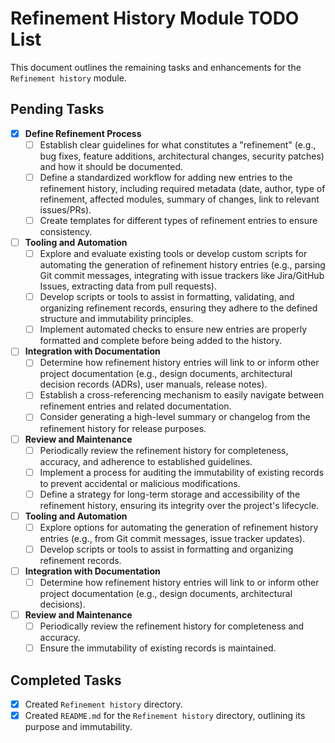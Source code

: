 # Refinement History Module TODO List

This document outlines the remaining tasks and enhancements for the `Refinement history` module.

## Pending Tasks

- [x] **Define Refinement Process**
  - [ ] Establish clear guidelines for what constitutes a "refinement" (e.g., bug fixes, feature additions, architectural changes, security patches) and how it should be documented.
  - [ ] Define a standardized workflow for adding new entries to the refinement history, including required metadata (date, author, type of refinement, affected modules, summary of changes, link to relevant issues/PRs).
  - [ ] Create templates for different types of refinement entries to ensure consistency.

- [ ] **Tooling and Automation**
  - [ ] Explore and evaluate existing tools or develop custom scripts for automating the generation of refinement history entries (e.g., parsing Git commit messages, integrating with issue trackers like Jira/GitHub Issues, extracting data from pull requests).
  - [ ] Develop scripts or tools to assist in formatting, validating, and organizing refinement records, ensuring they adhere to the defined structure and immutability principles.
  - [ ] Implement automated checks to ensure new entries are properly formatted and complete before being added to the history.

- [ ] **Integration with Documentation**
  - [ ] Determine how refinement history entries will link to or inform other project documentation (e.g., design documents, architectural decision records (ADRs), user manuals, release notes).
  - [ ] Establish a cross-referencing mechanism to easily navigate between refinement entries and related documentation.
  - [ ] Consider generating a high-level summary or changelog from the refinement history for release purposes.

- [ ] **Review and Maintenance**
  - [ ] Periodically review the refinement history for completeness, accuracy, and adherence to established guidelines.
  - [ ] Implement a process for auditing the immutability of existing records to prevent accidental or malicious modifications.
  - [ ] Define a strategy for long-term storage and accessibility of the refinement history, ensuring its integrity over the project's lifecycle.

- [ ] **Tooling and Automation**
  - [ ] Explore options for automating the generation of refinement history entries (e.g., from Git commit messages, issue tracker updates).
  - [ ] Develop scripts or tools to assist in formatting and organizing refinement records.

- [ ] **Integration with Documentation**
  - [ ] Determine how refinement history entries will link to or inform other project documentation (e.g., design documents, architectural decisions).

- [ ] **Review and Maintenance**
  - [ ] Periodically review the refinement history for completeness and accuracy.
  - [ ] Ensure the immutability of existing records is maintained.

## Completed Tasks

- [x] Created `Refinement history` directory.
- [x] Created `README.md` for the `Refinement history` directory, outlining its purpose and immutability.